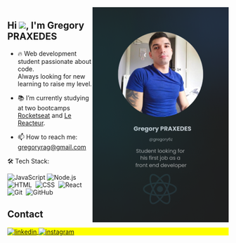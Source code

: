 <img align="right" height="490em" src="https://raw.githubusercontent.com/gregory6z/gregory6z/main/git.png"/>
<h2 align="left">Hi <img src="https://raw.githubusercontent.com/kaueMarques/kaueMarques/master/hi.gif" height="30px">, I'm Gregory PRAXEDES</h1>


- 🔥 Web development student passionate about code.<br> Always looking for new learning to raise my level.

- 📚 I’m currently studying at two bootcamps <br>[Rocketseat](https://github.com/Rocketseat) and [Le Reacteur](https://github.com/lereacteur).
-  📫 How to reach me: gregoryrag@gmail.com 

🛠  Tech Stack:

![JavaScript](https://img.shields.io/badge/-JavaScript-05122A?style=flat&logo=javascript)
![Node.js](https://img.shields.io/badge/-Node.js-05122A?style=flat&logo=node.js)&nbsp;
![HTML](https://img.shields.io/badge/-HTML-05122A?style=flat&logo=HTML5)&nbsp;
![CSS](https://img.shields.io/badge/-CSS-05122A?style=flat&logo=CSS3&logoColor=1572B6)&nbsp;
![React](https://img.shields.io/badge/-React-05122A?style=flat&logo=react)&nbsp;
![Git](https://img.shields.io/badge/-Git-05122A?style=flat&logo=git)&nbsp;
![GitHub](https://img.shields.io/badge/-GitHub-05122A?style=flat&logo=github)&nbsp;




## Contact

<p align="left" style="background:yellow">

<a href="https://www.linkedin.com/in/gregory-praxedes-2189b4207/" target="_blank">
  <img align="center" src="https://img.shields.io/badge/-Gregory6z-05122A?style=flat&logo=linkedin" alt="linkedin"/>
</a>
<a href="https://instagram.com/prax6z" target="_blank">
 <img align="center" src="https://img.shields.io/badge/-prax6z-05122A?style=flat&logo=instagram" alt="instagram"/>
</a>

</p>

<!--


